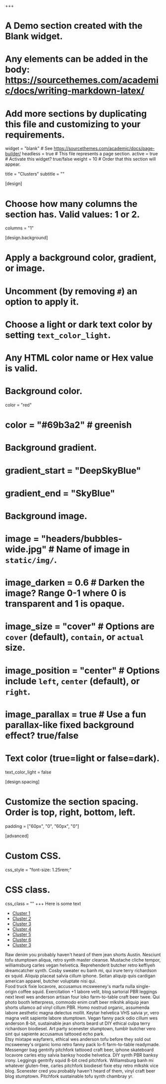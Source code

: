 +++
# A Demo section created with the Blank widget.
# Any elements can be added in the body: https://sourcethemes.com/academic/docs/writing-markdown-latex/
# Add more sections by duplicating this file and customizing to your requirements.

widget = "blank"  # See https://sourcethemes.com/academic/docs/page-builder/
headless = true  # This file represents a page section.
active = true  # Activate this widget? true/false
weight = 10  # Order that this section will appear.

title = "Clusters"
subtitle = ""

[design]
  # Choose how many columns the section has. Valid values: 1 or 2.
  columns = "1"

[design.background]
  # Apply a background color, gradient, or image.
  #   Uncomment (by removing `#`) an option to apply it.
  #   Choose a light or dark text color by setting `text_color_light`.
  #   Any HTML color name or Hex value is valid.

  # Background color.
  color = "red"
  # color = "#69b3a2" # greenish
  
  # Background gradient.
  # gradient_start = "DeepSkyBlue"
  # gradient_end = "SkyBlue"
  
  # Background image.
  # image = "headers/bubbles-wide.jpg"  # Name of image in `static/img/`.
  # image_darken = 0.6  # Darken the image? Range 0-1 where 0 is transparent and 1 is opaque.
  # image_size = "cover"  #  Options are `cover` (default), `contain`, or `actual` size.
  # image_position = "center"  # Options include `left`, `center` (default), or `right`.
  # image_parallax = true  # Use a fun parallax-like fixed background effect? true/false

  # Text color (true=light or false=dark).
  text_color_light = false

[design.spacing]
  # Customize the section spacing. Order is top, right, bottom, left.
  padding = ["60px", "0", "60px", "0"]

[advanced]
 # Custom CSS. 
 css_style = "font-size: 1.25rem;"
 
 # CSS class.
 css_class = ""
+++
Here is some text
<ul class="nav nav-tabs" id="myTab" role="tablist">
  <li class="nav-item">
    <a class="nav-link active" id="home-tab" data-toggle="tab" href="#home" role="tab" aria-controls="home"
      aria-selected="true">Cluster 1</a>
  </li>
  <li class="nav-item">
    <a class="nav-link" id="profile-tab" data-toggle="tab" href="#profile" role="tab" aria-controls="profile"
      aria-selected="false">Cluster 2</a>
  </li>
  <li class="nav-item">
    <a class="nav-link" id="contact-tab" data-toggle="tab" href="#contact" role="tab" aria-controls="contact"
      aria-selected="false">Cluster 3</a>
  </li>
    <li class="nav-item">
    <a class="nav-link" id="contact-tab" data-toggle="tab" href="#contact" role="tab" aria-controls="contact"
      aria-selected="false">Cluster 4</a>
  </li>
    <li class="nav-item">
    <a class="nav-link" id="contact-tab" data-toggle="tab" href="#contact" role="tab" aria-controls="contact"
      aria-selected="false">Cluster 5</a>
  </li>
    <li class="nav-item">
    <a class="nav-link" id="contact-tab" data-toggle="tab" href="#contact" role="tab" aria-controls="contact"
      aria-selected="false">Cluster 6</a>
  </li>
    <li class="nav-item">
    <a class="nav-link" id="contact-tab" data-toggle="tab" href="#contact" role="tab" aria-controls="contact"
      aria-selected="false">Cluster 3</a>
  </li>
</ul>
<div class="tab-content" id="myTabContent">
  <div class="tab-pane fade show active" id="home" role="tabpanel" aria-labelledby="home-tab">Raw denim you
    probably haven't heard of them jean shorts Austin. Nesciunt tofu stumptown aliqua, retro synth master
    cleanse. Mustache cliche tempor, williamsburg carles vegan helvetica. Reprehenderit butcher retro
    keffiyeh dreamcatcher synth. Cosby sweater eu banh mi, qui irure terry richardson ex squid. Aliquip
    placeat salvia cillum iphone. Seitan aliquip quis cardigan american apparel, butcher voluptate nisi
    qui.</div>
  <div class="tab-pane fade" id="profile" role="tabpanel" aria-labelledby="profile-tab">Food truck fixie
    locavore, accusamus mcsweeney's marfa nulla single-origin coffee squid. Exercitation +1 labore velit,
    blog sartorial PBR leggings next level wes anderson artisan four loko farm-to-table craft beer twee.
    Qui photo booth letterpress, commodo enim craft beer mlkshk aliquip jean shorts ullamco ad vinyl cillum
    PBR. Homo nostrud organic, assumenda labore aesthetic magna delectus mollit. Keytar helvetica VHS
    salvia yr, vero magna velit sapiente labore stumptown. Vegan fanny pack odio cillum wes anderson 8-bit,
    sustainable jean shorts beard ut DIY ethical culpa terry richardson biodiesel. Art party scenester
    stumptown, tumblr butcher vero sint qui sapiente accusamus tattooed echo park.</div>
  <div class="tab-pane fade" id="contact" role="tabpanel" aria-labelledby="contact-tab">Etsy mixtape
    wayfarers, ethical wes anderson tofu before they sold out mcsweeney's organic lomo retro fanny pack
    lo-fi farm-to-table readymade. Messenger bag gentrify pitchfork tattooed craft beer, iphone skateboard
    locavore carles etsy salvia banksy hoodie helvetica. DIY synth PBR banksy irony. Leggings gentrify
    squid 8-bit cred pitchfork. Williamsburg banh mi whatever gluten-free, carles pitchfork biodiesel fixie
    etsy retro mlkshk vice blog. Scenester cred you probably haven't heard of them, vinyl craft beer blog
    stumptown. Pitchfork sustainable tofu synth chambray yr.</div>
</div>